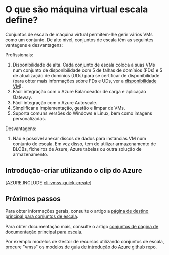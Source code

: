 <properties
    pageTitle="O que são escala VM define? | Microsoft Azure"
    description="Saiba mais sobre os conjuntos de escala VM."
    keywords="conjuntos de escala de máquina virtual máquina de virtual Linux," 
    services="virtual-machines-linux"
    documentationCenter=""
    authors="gatneil"
    manager="madhana"
    editor="tysonn"
    tags="azure-resource-manager" />

<tags
    ms.service="virtual-machine-linux"
    ms.workload="infrastructure-services"
    ms.tgt_pltfrm="vm-linux"
    ms.devlang="na"
    ms.topic="article"
    ms.date="03/24/2016"
    ms.author="gatneil"/>

# <a name="what-are-virtual-machine-scale-sets"></a>O que são máquina virtual escala define?

Conjuntos de escala de máquina virtual permitem-lhe gerir vários VMs como um conjunto. De alto nível, conjuntos de escala têm as seguintes vantagens e desvantagens:

Profissionais:

1. Disponibilidade de alta. Cada conjunto de escala coloca a suas VMs num conjunto de disponibilidade com 5 de falhas de domínios (FDs) e 5 de atualização de domínios (UDs) para se certificar de disponibilidade (para obter mais informações sobre FDs e UDs, ver a [disponibilidade VM](./virtual-machines-linux-manage-availability.md)). 
2. Fácil integração com o Azure Balanceador de carga e aplicação Gateway.
3. Fácil integração com o Azure Autoscale.
4. Simplificar a implementação, gestão e limpar de VMs.
5. Suporta comuns versões do Windows e Linux, bem como imagens personalizadas.

Desvantagens:

1. Não é possível anexar discos de dados para instâncias VM num conjunto de escala. Em vez disso, tem de utilizar armazenamento de BLOBs, ficheiros de Azure, Azure tabelas ou outra solução de armazenamento.

## <a name="quick-create-using-azure-cli"></a>Introdução-criar utilizando o clip do Azure

[AZURE.INCLUDE [cli-vmss-quick-create](../../includes/virtual-machines-linux-cli-vmss-quick-create-include.md)]

## <a name="next-steps"></a>Próximos passos

Para obter informações gerais, consulte o artigo a [página de destino principal para conjuntos de escala](https://azure.microsoft.com/services/virtual-machine-scale-sets/).

Para obter documentação mais, consulte o artigo [conjuntos de página de documentação principal para escala](../virtual-machine-scale-sets/virtual-machine-scale-sets-overview.md).

Por exemplo modelos de Gestor de recursos utilizando conjuntos de escala, procure "vmss" os [modelos de guia de introdução do Azure github repo](https://github.com/Azure/azure-quickstart-templates).

